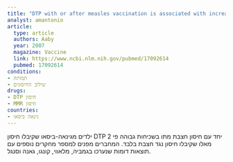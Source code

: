 ```yaml
---
title: "DTP with or after measles vaccination is associated with increased in-hospital mortality in Guinea-Bissau"
analyst: amantonio
article:
  type: article
  authors: Aaby
  year: 2007
  magazine: Vaccine
  link: https://www.ncbi.nlm.nih.gov/pubmed/17092614
  pubmed: 17092614
conditions:
- תמותה
- שילוב החיסונים
drugs:
- DTP חיסון
- MMR חיסון
countries:
- גינאה ביסאו
---
```


ילדים מגינאה-ביסאו שקיבלו חיסון DTP יחד עם חיסון חצבת מתו בשכיחות גבוהה פי 2 מאלו שקיבלו חיסון נגד חצבת בלבד.
המחברים מפנים למספר מחקרים נוספים עם תוצאות דומות שנערכו בגמביה, מלאווי, קונגו, גאנה וסנגל.
